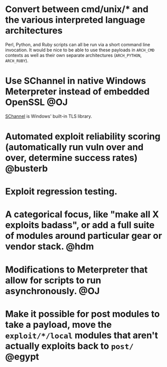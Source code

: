 # Convert between cmd/unix/* and the various interpreted language architectures

Perl, Python, and Ruby scripts can all be run via a short command line invocation. It would be nice to be able to use these payloads in `ARCH_CMD` contexts as well as their own separate architectures (`ARCH_PYTHON`, `ARCH_RUBY`).

# Use SChannel in native Windows Meterpreter instead of embedded OpenSSL @OJ

[SChannel](https://msdn.microsoft.com/en-us/library/windows/desktop/ms678421(v=vs.85).aspx) is Windows' built-in TLS library.

# Automated exploit reliability scoring (automatically run vuln over and over, determine success rates) @busterb 
# Exploit regression testing. 
# A categorical focus, like "make all X exploits badass", or add a full suite of modules around particular gear or vendor stack. @hdm
# Modifications to Meterpreter that allow for scripts to run asynchronously. @OJ
# Make it possible for post modules to take a payload, move the `exploit/*/local` modules that aren't actually exploits back to `post/` @egypt

